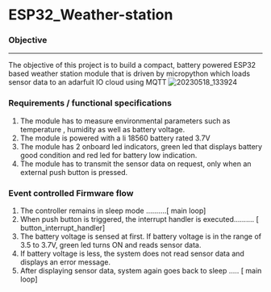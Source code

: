 # ESP32_Weather-station

### Objective
-----------------------------------------------------------------------------------------------------------------------------------------------------------------------
The objective of this project is to build a compact, battery powered ESP32 based weather station module that is driven by micropython which loads sensor data to an adarfuit IO cloud using MQTT
![20230518_133924](https://github.com/Aravind-Krishnadeva/ESP32_Weather-station/assets/26503600/8ee60086-a6c7-42ce-829d-e6a6d7a9b152)






### Requirements / functional specifications
1. The module has to measure environmental parameters such as temperature , humidity as well as battery voltage.
2. The module is powered with a li 18560 battery rated 3.7V
3. The module has 2 onboard led indicators, green led that displays battery good condition and  red led for battery low indication.
4. The module has to transmit the sensor data on request, only when an external push button is pressed. 


### Event controlled Firmware flow
1. The controller remains in sleep mode ..........[ main loop]
2. When push button is triggered, the interrupt handler is executed.......... [ button_interrupt_handler]
3. The battery voltage is sensed at first. If battery voltage is in the range of 3.5 to 3.7V, green led turns ON and reads sensor data.
4. If battery voltage is less, the system does not read sensor data and displays an error message.
5. After displaying sensor data, system again goes back to sleep ..... [ main loop]


